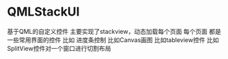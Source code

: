 QMLStackUI
==========
基于QML的自定义控件
主要实现了stackview，动态加载每个页面
每个页面 都是一些常用界面的控件
比如 进度条控制
比如Canvas画图
比如tableview控件
比如SplitView控件对一个窗口进行切割布局

